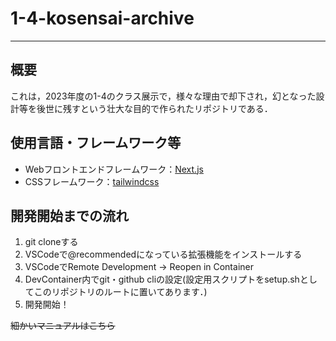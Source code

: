 # 1-4-kosensai-archive

---

## 概要

これは，2023年度の1-4のクラス展示で，様々な理由で却下され，幻となった設計等を後世に残すという壮大な目的で作られたリポジトリである．  

## 使用言語・フレームワーク等

- Webフロントエンドフレームワーク：[Next.js](https://nextjs.org)
- CSSフレームワーク：[tailwindcss](https://tailwindcss.com/)

## 開発開始までの流れ
1. git cloneする
2. VSCodeで@recommendedになっている拡張機能をインストールする
3. VSCodeでRemote Development -> Reopen in Container
4. DevContainer内でgit・github cliの設定(設定用スクリプトをsetup.shとしてこのリポジトリのルートに置いてあります．)
5. 開発開始！

~~細かいマニュアルはこちら~~<COMMING SOON>